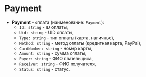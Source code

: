 # Payment   

- **Payment** - оплата (наименование: `Payment`):
    - `Id: string` - ID оплаты,
    - `Uid: string` - UID оплаты,
    - `Type: string` - тип оплаты (карта, наличные),
    - `Method: string` - метод оплаты (кредитная карта, PayPal),
    - `CardNumber: string` - номер карты,
    - `Amount: string` - сумма оплаты,
    - `Payer: string` - ФИО плательщика,
    - `Receiver: string` - ФИО получателя,
    - `Status: string` - статус.
